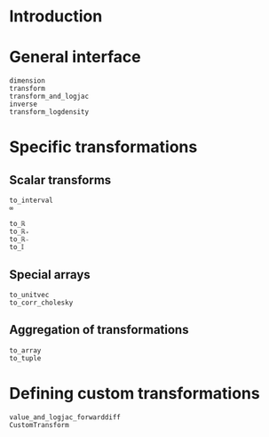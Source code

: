 # Introduction

# General interface

```@docs
dimension
transform
transform_and_logjac
inverse
transform_logdensity
```

# Specific transformations

## Scalar transforms

```@docs
to_interval
∞
```

```@docs
to_ℝ
to_ℝ₊
to_ℝ₋
to_𝕀
```

## Special arrays

```@docs
to_unitvec
to_corr_cholesky
```

## Aggregation of transformations

```@docs
to_array
to_tuple
```

# Defining custom transformations

```@docs
value_and_logjac_forwarddiff
CustomTransform
```
